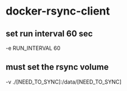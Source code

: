 # docker-rsync-client


## set run interval 60 sec

-e RUN_INTERVAL 60

## must set the rsync volume

-v ./[NEED_TO_SYNC]:/data/[NEED_TO_SYNC]
